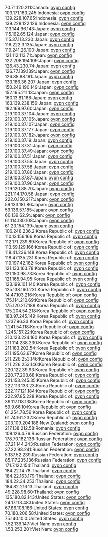 70.71.120.211:Canada: [ovpn config](vpn/70_71_120_211.ovpn)  
103.171.163.245:Indonesia: [ovpn config](vpn/103_171_163_245.ovpn)  
139.228.107.65:Indonesia: [ovpn config](vpn/139_228_107_65.ovpn)  
139.228.122.126:Indonesia: [ovpn config](vpn/139_228_122_126.ovpn)  
113.144.96.143:Japan: [ovpn config](vpn/113_144_96_143.ovpn)  
115.162.65.124:Japan: [ovpn config](vpn/115_162_65_124.ovpn)  
115.37.113.230:Japan: [ovpn config](vpn/115_37_113_230.ovpn)  
116.222.3.135:Japan: [ovpn config](vpn/116_222_3_135.ovpn)  
119.241.26.100:Japan: [ovpn config](vpn/119_241_26_100.ovpn)  
121.112.113.71:Japan: [ovpn config](vpn/121_112_113_71.ovpn)  
122.208.194.109:Japan: [ovpn config](vpn/122_208_194_109.ovpn)  
126.43.230.74:Japan: [ovpn config](vpn/126_43_230_74.ovpn)  
126.77.139.139:Japan: [ovpn config](vpn/126_77_139_139.ovpn)  
126.88.88.191:Japan: [ovpn config](vpn/126_88_88_191.ovpn)  
133.186.36.207:Japan: [ovpn config](vpn/133_186_36_207.ovpn)  
150.249.190.149:Japan: [ovpn config](vpn/150_249_190_149.ovpn)  
152.165.211.13:Japan: [ovpn config](vpn/152_165_211_13.ovpn)  
160.13.81.168:Japan: [ovpn config](vpn/160_13_81_168.ovpn)  
163.139.238.156:Japan: [ovpn config](vpn/163_139_238_156.ovpn)  
182.169.97.60:Japan: [ovpn config](vpn/182_169_97_60.ovpn)  
219.100.37.104:Japan: [ovpn config](vpn/219_100_37_104.ovpn)  
219.100.37.105:Japan: [ovpn config](vpn/219_100_37_105.ovpn)  
219.100.37.107:Japan: [ovpn config](vpn/219_100_37_107.ovpn)  
219.100.37.177:Japan: [ovpn config](vpn/219_100_37_177.ovpn)  
219.100.37.182:Japan: [ovpn config](vpn/219_100_37_182.ovpn)  
219.100.37.19:Japan: [ovpn config](vpn/219_100_37_19.ovpn)  
219.100.37.31:Japan: [ovpn config](vpn/219_100_37_31.ovpn)  
219.100.37.49:Japan: [ovpn config](vpn/219_100_37_49.ovpn)  
219.100.37.51:Japan: [ovpn config](vpn/219_100_37_51.ovpn)  
219.100.37.55:Japan: [ovpn config](vpn/219_100_37_55.ovpn)  
219.100.37.58:Japan: [ovpn config](vpn/219_100_37_58.ovpn)  
219.100.37.86:Japan: [ovpn config](vpn/219_100_37_86.ovpn)  
219.100.37.87:Japan: [ovpn config](vpn/219_100_37_87.ovpn)  
219.100.37.96:Japan: [ovpn config](vpn/219_100_37_96.ovpn)  
219.120.88.70:Japan: [ovpn config](vpn/219_120_88_70.ovpn)  
221.114.170.58:Japan: [ovpn config](vpn/221_114_170_58.ovpn)  
222.0.150.217:Japan: [ovpn config](vpn/222_0_150_217.ovpn)  
59.133.181.86:Japan: [ovpn config](vpn/59_133_181_86.ovpn)  
59.136.57.185:Japan: [ovpn config](vpn/59_136_57_185.ovpn)  
60.139.62.9:Japan: [ovpn config](vpn/60_139_62_9.ovpn)  
61.114.130.108:Japan: [ovpn config](vpn/61_114_130_108.ovpn)  
61.23.154.139:Japan: [ovpn config](vpn/61_23_154_139.ovpn)  
106.248.236.2:Korea Republic of: [ovpn config](vpn/106_248_236_2.ovpn)  
110.13.156.166:Korea Republic of: [ovpn config](vpn/110_13_156_166.ovpn)  
112.171.239.89:Korea Republic of: [ovpn config](vpn/112_171_239_89.ovpn)  
113.59.129.166:Korea Republic of: [ovpn config](vpn/113_59_129_166.ovpn)  
118.41.236.148:Korea Republic of: [ovpn config](vpn/118_41_236_148.ovpn)  
118.47.135.231:Korea Republic of: [ovpn config](vpn/118_47_135_231.ovpn)  
119.197.42.162:Korea Republic of: [ovpn config](vpn/119_197_42_162.ovpn)  
121.133.163.78:Korea Republic of: [ovpn config](vpn/121_133_163_78.ovpn)  
121.150.98.73:Korea Republic of: [ovpn config](vpn/121_150_98_73.ovpn)  
121.165.94.95:Korea Republic of: [ovpn config](vpn/121_165_94_95.ovpn)  
123.199.101.140:Korea Republic of: [ovpn config](vpn/123_199_101_140.ovpn)  
125.138.160.231:Korea Republic of: [ovpn config](vpn/125_138_160_231.ovpn)  
14.47.103.216:Korea Republic of: [ovpn config](vpn/14_47_103_216.ovpn)  
175.114.210.69:Korea Republic of: [ovpn config](vpn/175_114_210_69.ovpn)  
175.120.217.188:Korea Republic of: [ovpn config](vpn/175_120_217_188.ovpn)  
175.204.54.218:Korea Republic of: [ovpn config](vpn/175_204_54_218.ovpn)  
183.97.245.149:Korea Republic of: [ovpn config](vpn/183_97_245_149.ovpn)  
1.237.96.33:Korea Republic of: [ovpn config](vpn/1_237_96_33.ovpn)  
1.241.54.118:Korea Republic of: [ovpn config](vpn/1_241_54_118.ovpn)  
1.245.157.22:Korea Republic of: [ovpn config](vpn/1_245_157_22.ovpn)  
210.123.224.160:Korea Republic of: [ovpn config](vpn/210_123_224_160.ovpn)  
211.114.238.230:Korea Republic of: [ovpn config](vpn/211_114_238_230.ovpn)  
211.183.202.54:Korea Republic of: [ovpn config](vpn/211_183_202_54.ovpn)  
211.195.63.67:Korea Republic of: [ovpn config](vpn/211_195_63_67.ovpn)  
211.226.253.146:Korea Republic of: [ovpn config](vpn/211_226_253_146.ovpn)  
211.226.253.146:Korea Republic of: [ovpn config](vpn/211_226_253_146.ovpn)  
220.122.39.93:Korea Republic of: [ovpn config](vpn/220_122_39_93.ovpn)  
220.77.208.68:Korea Republic of: [ovpn config](vpn/220_77_208_68.ovpn)  
221.153.245.35:Korea Republic of: [ovpn config](vpn/221_153_245_35.ovpn)  
222.113.133.23:Korea Republic of: [ovpn config](vpn/222_113_133_23.ovpn)  
222.117.121.184:Korea Republic of: [ovpn config](vpn/222_117_121_184.ovpn)  
222.97.85.228:Korea Republic of: [ovpn config](vpn/222_97_85_228.ovpn)  
39.117.118.138:Korea Republic of: [ovpn config](vpn/39_117_118_138.ovpn)  
59.9.66.10:Korea Republic of: [ovpn config](vpn/59_9_66_10.ovpn)  
61.254.78.56:Korea Republic of: [ovpn config](vpn/61_254_78_56.ovpn)  
61.74.161.232:Korea Republic of: [ovpn config](vpn/61_74_161_232.ovpn)  
203.109.204.188:New Zealand: [ovpn config](vpn/203_109_204_188.ovpn)  
217.138.212.58:Romania: [ovpn config](vpn/217_138_212_58.ovpn)  
109.126.4.76:Russian Federation: [ovpn config](vpn/109_126_4_76.ovpn)  
178.70.182.136:Russian Federation: [ovpn config](vpn/178_70_182_136.ovpn)  
37.21.144.243:Russian Federation: [ovpn config](vpn/37_21_144_243.ovpn)  
37.22.98.241:Russian Federation: [ovpn config](vpn/37_22_98_241.ovpn)  
5.137.52.239:Russian Federation: [ovpn config](vpn/5_137_52_239.ovpn)  
85.117.235.136:Russian Federation: [ovpn config](vpn/85_117_235_136.ovpn)  
171.7.122.154:Thailand: [ovpn config](vpn/171_7_122_154.ovpn)  
184.22.14.78:Thailand: [ovpn config](vpn/184_22_14_78.ovpn)  
184.22.163.179:Thailand: [ovpn config](vpn/184_22_163_179.ovpn)  
184.22.34.253:Thailand: [ovpn config](vpn/184_22_34_253.ovpn)  
184.82.216.13:Thailand: [ovpn config](vpn/184_82_216_13.ovpn)  
49.228.98.60:Thailand: [ovpn config](vpn/49_228_98_60.ovpn)  
135.180.82.143:United States: [ovpn config](vpn/135_180_82_143.ovpn)  
24.17.113.48:United States: [ovpn config](vpn/24_17_113_48.ovpn)  
67.86.108.186:United States: [ovpn config](vpn/67_86_108_186.ovpn)  
70.180.206.58:United States: [ovpn config](vpn/70_180_206_58.ovpn)  
75.140.10.0:United States: [ovpn config](vpn/75_140_10_0.ovpn)  
1.52.139.147:Viet Nam: [ovpn config](vpn/1_52_139_147.ovpn)  
1.53.253.201:Viet Nam: [ovpn config](vpn/1_53_253_201.ovpn)  
